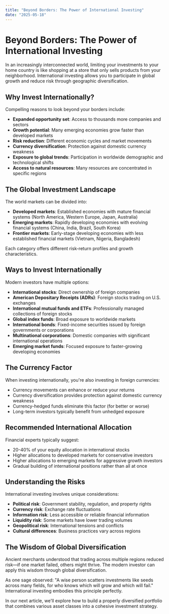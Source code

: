 ```yaml
---
title: "Beyond Borders: The Power of International Investing"
date: "2025-05-18"
---
```


# Beyond Borders: The Power of International Investing

In an increasingly interconnected world, limiting your investments to your home country is like shopping at a store that only sells products from your neighborhood. International investing allows you to participate in global growth and reduce risk through geographic diversification.

## Why Invest Internationally?

Compelling reasons to look beyond your borders include:
- **Expanded opportunity set**: Access to thousands more companies and sectors
- **Growth potential**: Many emerging economies grow faster than developed markets
- **Risk reduction**: Different economic cycles and market movements
- **Currency diversification**: Protection against domestic currency weakness
- **Exposure to global trends**: Participation in worldwide demographic and technological shifts
- **Access to natural resources**: Many resources are concentrated in specific regions

## The Global Investment Landscape

The world markets can be divided into:
- **Developed markets**: Established economies with mature financial systems (North America, Western Europe, Japan, Australia)
- **Emerging markets**: Rapidly developing economies with evolving financial systems (China, India, Brazil, South Korea)
- **Frontier markets**: Early-stage developing economies with less established financial markets (Vietnam, Nigeria, Bangladesh)

Each category offers different risk-return profiles and growth characteristics.

## Ways to Invest Internationally

Modern investors have multiple options:
- **International stocks**: Direct ownership of foreign companies
- **American Depositary Receipts (ADRs)**: Foreign stocks trading on U.S. exchanges
- **International mutual funds and ETFs**: Professionally managed collections of foreign stocks
- **Global index funds**: Broad exposure to worldwide markets
- **International bonds**: Fixed-income securities issued by foreign governments or corporations
- **Multinational corporations**: Domestic companies with significant international operations
- **Emerging market funds**: Focused exposure to faster-growing developing economies

## The Currency Factor

When investing internationally, you're also investing in foreign currencies:
- Currency movements can enhance or reduce your returns
- Currency diversification provides protection against domestic currency weakness
- Currency-hedged funds eliminate this factor (for better or worse)
- Long-term investors typically benefit from unhedged exposure

## Recommended International Allocation

Financial experts typically suggest:
- 20-40% of your equity allocation in international stocks
- Higher allocations to developed markets for conservative investors
- Higher allocations to emerging markets for aggressive growth investors
- Gradual building of international positions rather than all at once

## Understanding the Risks

International investing involves unique considerations:
- **Political risk**: Government stability, regulation, and property rights
- **Currency risk**: Exchange rate fluctuations
- **Information risk**: Less accessible or reliable financial information
- **Liquidity risk**: Some markets have lower trading volumes
- **Geopolitical risk**: International tensions and conflicts
- **Cultural differences**: Business practices vary across regions

## The Wisdom of Global Diversification

Ancient merchants understood that trading across multiple regions reduced risk—if one market failed, others might thrive. The modern investor can apply this wisdom through global diversification.

As one sage observed: "A wise person scatters investments like seeds across many fields, for who knows which will grow and which will fail." International investing embodies this principle perfectly.

In our next article, we'll explore how to build a properly diversified portfolio that combines various asset classes into a cohesive investment strategy.
